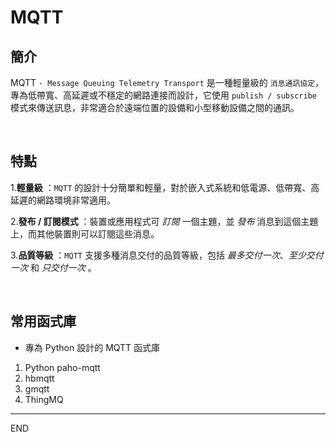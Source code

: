 
# MQTT

## 簡介

MQTT `- Message Queuing Telemetry Transport` 是一種輕量級的 `消息通訊協定`，專為低帶寬、高延遲或不穩定的網路連接而設計，它使用 `publish / subscribe` 模式來傳送訊息，非常適合於遠端位置的設備和小型移動設備之間的通訊。

</br>

## 特點

1.__輕量級__ ：`MQTT` 的設計十分簡單和輕量，對於嵌入式系統和低電源、低帶寬、高延遲的網路環境非常適用。

2.__發布 / 訂閱模式__ ：裝置或應用程式可 _訂閱_ 一個主題，並 _發布_ 消息到這個主題上，而其他裝置則可以訂閱這些消息。

3.__品質等級__ ：`MQTT` 支援多種消息交付的品質等級，包括 _最多交付一次_、_至少交付一次_ 和 _只交付一次_ 。

</br>

## 常用函式庫

- 專為 Python 設計的 MQTT 函式庫

1. Python paho-mqtt
2. hbmqtt
3. gmqtt
4. ThingMQ

---

END
